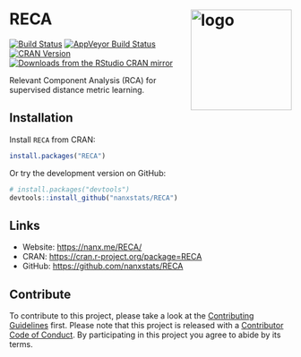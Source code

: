 # RECA  <a href="https://nanx.me/RECA/"><img src="https://i.imgur.com/IhWSA0f.png" align="right" alt="logo" height="180" width="180" /></a>

[![Build Status](https://travis-ci.org/nanxstats/RECA.svg?branch=master)](https://travis-ci.org/nanxstats/RECA)
[![AppVeyor Build Status](https://ci.appveyor.com/api/projects/status/github/nanxstats/RECA?branch=master&svg=true)](https://ci.appveyor.com/project/nanxstats/RECA)
[![CRAN Version](https://www.r-pkg.org/badges/version/RECA)](https://cran.r-project.org/package=RECA)
[![Downloads from the RStudio CRAN mirror](https://cranlogs.r-pkg.org/badges/RECA)](https://cranlogs.r-pkg.org/badges/RECA)

Relevant Component Analysis (RCA) for supervised distance metric learning.

## Installation

Install `RECA` from CRAN:

```r
install.packages("RECA")
```

Or try the development version on GitHub:

```r
# install.packages("devtools")
devtools::install_github("nanxstats/RECA")
```

## Links

- Website: https://nanx.me/RECA/
- CRAN: https://cran.r-project.org/package=RECA
- GitHub: https://github.com/nanxstats/RECA

## Contribute

To contribute to this project, please take a look at the [Contributing Guidelines](CONTRIBUTING.md) first. Please note that this project is released with a [Contributor Code of Conduct](CONDUCT.md). By participating in this project you agree to abide by its terms.
